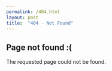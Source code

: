 ```yaml
---
permalink: /404.html
layout: post
title:  "404 - Not Found"
---
```


## Page not found :(

The requested page could not be found.
